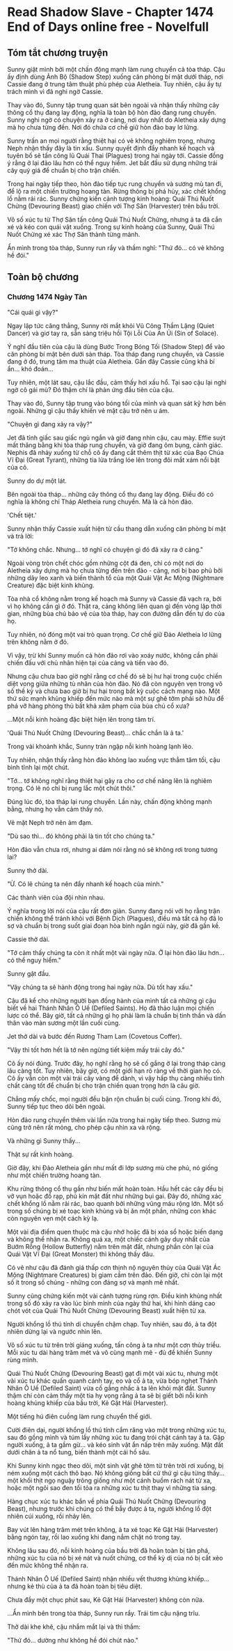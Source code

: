 # Read Shadow Slave - Chapter 1474 End of Days online free - Novelfull

## Tóm tắt chương truyện

Sunny giật mình bởi một chấn động mạnh làm rung chuyển cả tòa tháp. Cậu ấy định dùng Ảnh Bộ (Shadow Step) xuống căn phòng bí mật dưới tháp, nơi Cassie đang ở trung tâm thuật phù phép của Aletheia. Tuy nhiên, cậu ấy tự trách mình vì đã nghi ngờ Cassie.

Thay vào đó, Sunny tập trung quan sát bên ngoài và nhận thấy những cây thông cổ thụ đang lay động, nghĩa là toàn bộ hòn đảo đang rung chuyển. Sunny nghi ngờ có chuyện xảy ra ở cảng, nơi duy nhất do Aletheia xây dựng mà họ chưa từng đến. Nơi đó chứa cơ chế giữ hòn đảo bay lơ lửng.

Sunny trấn an mọi người rằng thiệt hại có vẻ không nghiêm trọng, nhưng Neph nhận thấy đây là tin xấu. Sunny quyết định đẩy nhanh kế hoạch và tuyên bố sẽ tấn công lũ Quái Thai (Plagues) trong hai ngày tới. Cassie đồng ý rằng ở lại đảo lâu hơn có thể nguy hiểm. Jet bắt đầu sử dụng những trái cây quý giá để chuẩn bị cho trận chiến.

Trong hai ngày tiếp theo, hòn đảo tiếp tục rung chuyển và sương mù tan đi, để lộ ra một chiến trường hoang tàn. Rừng thông bị phá hủy, xác chết khổng lồ nằm rải rác. Sunny chứng kiến cảnh tượng kinh hoàng: Quái Thú Nuốt Chửng (Devouring Beast) giao chiến với Thợ Săn (Harvester) trên bầu trời.

Vô số xúc tu từ Thợ Săn tấn công Quái Thú Nuốt Chửng, nhưng ả ta đã cắn xé và kéo con quái vật xuống. Trong sự kinh hoàng của Sunny, Quái Thú Nuốt Chửng xé xác Thợ Săn thành từng mảnh.

Ẩn mình trong tòa tháp, Sunny run rẩy và thầm nghĩ: "Thứ đó... có vẻ không hề đói."

## Toàn bộ chương

### Chương 1474 Ngày Tàn

"Cái quái gì vậy?"

Ngay lập tức căng thẳng, Sunny rời mắt khỏi Vũ Công Thầm Lặng (Quiet Dancer) và giơ tay ra, sẵn sàng triệu hồi Tội Lỗi Của An Ủi (Sin of Solace).

Ý nghĩ đầu tiên của cậu là dùng Bước Trong Bóng Tối (Shadow Step) để vào căn phòng bí mật bên dưới sàn tháp. Tòa tháp đang rung chuyển, và Cassie đang ở đó, trung tâm ma thuật của Aletheia. Gần đây Cassie cũng khá bí ẩn... khó đoán...

Tuy nhiên, một lát sau, cậu lắc đầu, cảm thấy hơi xấu hổ. Tại sao cậu lại nghi ngờ cô gái mù? Đó thậm chí là phản ứng đầu tiên của cậu.

Thay vào đó, Sunny tập trung vào bóng tối của mình và quan sát kỹ hơn bên ngoài. Những gì cậu thấy khiến vẻ mặt cậu trở nên u ám.

"Chuyện gì đang xảy ra vậy?"

Jet đã tỉnh giấc sau giấc ngủ ngắn và giờ đang nhìn cậu, cau mày. Effie suýt mất thăng bằng khi tòa tháp rung chuyển, và giờ đang ôm bụng, cảnh giác. Nephis đã nhảy xuống từ chỗ cô ấy đang cắt thêm thịt từ xác của Bạo Chúa Vĩ Đại (Great Tyrant), những tia lửa trắng lóe lên trong đôi mắt xám nổi bật của cô.

Sunny do dự một lát.

Bên ngoài tòa tháp... những cây thông cổ thụ đang lay động. Điều đó có nghĩa là không chỉ Tháp Aletheia rung chuyển. Mà là cả hòn đảo.

'Chết tiệt.'

Sunny nhận thấy Cassie xuất hiện từ cầu thang dẫn xuống căn phòng bí mật và trả lời:

"Tớ không chắc. Nhưng... tớ nghĩ có chuyện gì đó đã xảy ra ở cảng."

Ngoài vòng tròn chết chóc gồm những cột đá đen, chỉ có một nơi do Aletheia xây dựng mà họ chưa từng đến trên đảo - cảng, nơi bị bao phủ bởi những dây leo xanh và biến thành tổ của một Quái Vật Ác Mộng (Nightmare Creature) đặc biệt kinh khủng.

Tòa nhà cổ không nằm trong kế hoạch mà Sunny và Cassie đã vạch ra, bởi vì họ không cần gì ở đó. Thật ra, cảng không liên quan gì đến vòng lặp thời gian, những bùa chú bảo vệ của tòa tháp, hay con đường dẫn đến tự do của họ.

Tuy nhiên, nó đóng một vai trò quan trọng. Cơ chế giữ Đảo Aletheia lơ lửng trên không nằm ở đó.

Vì vậy, trừ khi Sunny muốn cả hòn đảo rơi vào xoáy nước, không cần phải chiến đấu với chủ nhân hiện tại của cảng và tiến vào đó.

Nhưng cậu chưa bao giờ nghĩ rằng cơ chế đó sẽ bị hư hại trong cuộc chiến diệt vong giữa những tù nhân của hòn đảo. Nó đã còn nguyên vẹn trong vô số thế kỷ và chưa bao giờ bị hư hại trong bất kỳ cuộc cách mạng nào. Một thứ sức mạnh khủng khiếp đến mức nào mà một sự ghê tởm phải sở hữu để phá vỡ hàng phòng thủ bất khả xâm phạm của bùa chú cổ xưa?

...Một nỗi kinh hoàng đặc biệt hiện lên trong tâm trí.

'Quái Thú Nuốt Chửng (Devouring Beast)... chắc chắn là ả ta.'

Trong vài khoảnh khắc, Sunny tràn ngập nỗi kinh hoàng lạnh lẽo.

Tuy nhiên, nhận thấy rằng hòn đảo không lao xuống vực thẳm tăm tối, cậu bình tĩnh lại một chút.

"Tớ... tớ không nghĩ rằng thiệt hại gây ra cho cơ chế nâng lên là nghiêm trọng. Có lẽ nó chỉ bị rung lắc một chút thôi."

Đúng lúc đó, tòa tháp lại rung chuyển. Lần này, chấn động không mạnh bằng, nhưng họ vẫn cảm thấy nó.

Vẻ mặt Neph trở nên ảm đạm.

"Dù sao thì... đó không phải là tin tốt cho chúng ta."

Hòn đảo vẫn chưa rơi, nhưng ai dám nói rằng nó sẽ không rơi trong tương lai?

Sunny thở dài.

"Ừ. Có lẽ chúng ta nên đẩy nhanh kế hoạch của mình."

Các thành viên của đội nhìn nhau.

Ý nghĩa trong lời nói của cậu rất đơn giản. Sunny đang nói với họ rằng trận chiến không thể tránh khỏi với Bệnh Dịch (Plagues), điều mà tất cả họ đã lo sợ và chuẩn bị trong suốt giai đoạn hòa bình ngắn ngủi này, giờ đã gần kề.

Cassie thở dài.

"Tớ cảm thấy chúng ta còn ít nhất một vài ngày nữa. Ở lại hòn đảo lâu hơn... có thể nguy hiểm."

Sunny gật đầu.

"Vậy chúng ta sẽ hành động trong hai ngày nữa. Dù tốt hay xấu."

Cậu đã kể cho những người bạn đồng hành của mình tất cả những gì cậu biết về hai Thánh Nhân Ô Uế (Defiled Saints). Họ đã thảo luận mọi chiến lược có thể. Bây giờ, tất cả những gì họ phải làm là chuẩn bị tinh thần và dấn thân vào màn sương một lần cuối cùng.

Jet thở dài và bước đến Rương Tham Lam (Covetous Coffer).

"Vậy thì tốt hơn hết là tớ nên ngừng tiết kiệm mấy trái cây đó."

Cô ấy nói đúng. Trước đây, họ nghĩ rằng họ sẽ cố gắng ở lại trong tháp càng lâu càng tốt. Tuy nhiên, bây giờ, có một giới hạn rõ ràng về thời gian họ có. Cô ấy vẫn còn một vài trái cây vàng để dành, vì vậy hấp thụ càng nhiều tinh chất càng tốt để chuẩn bị cho trận chiến quan trọng hơn là câu giờ.

Chẳng mấy chốc, mọi người đều bận rộn chuẩn bị cuối cùng. Trong khi đó, Sunny tiếp tục theo dõi bên ngoài.

Hòn đảo rung chuyển thêm vài lần nữa trong hai ngày tiếp theo. Sương mù cũng trở nên rất mỏng, cho phép cậu nhìn xa và rộng.

Và những gì Sunny thấy...

Thật sự rất kinh hoàng.

Giờ đây, khi Đảo Aletheia gần như mất đi lớp sương mù che phủ, nó giống như một chiến trường hoang tàn.

Khu rừng thông cổ thụ gần như biến mất hoàn toàn. Hầu hết các cây đều bị vỡ vụn hoặc đổ rạp, phủ kín mặt đất như những bụi gai. Đây đó, những xác chết khổng lồ nằm rải rác, bao quanh bởi những vũng máu rộng lớn. Một số trong số chúng bị xé toạc kinh khủng và bị ăn một phần, những con khác còn nguyên vẹn một cách kỳ lạ.

Một vài địa điểm quen thuộc mà cậu nhớ hoặc đã bị xóa sổ hoặc biến dạng và không thể nhận ra. Không quá xa, một chiếc cánh gãy duy nhất của Bướm Rỗng (Hollow Butterfly) nằm trên mặt đất, nhưng phần còn lại của Quái Vật Vĩ Đại (Great Monster) thì không thấy đâu.

Có vẻ như cậu đã đánh giá thấp cơn thịnh nộ nguyên thủy của Quái Vật Ác Mộng (Nightmare Creatures) bị giam cầm trên đảo. Đến giờ, chỉ còn lại một số ít trong số chúng - những con đáng sợ và mạnh mẽ nhất.

Sunny cũng chứng kiến ​​một vài cảnh tượng rùng rợn. Điều kinh khủng nhất trong số đó xảy ra vào lúc bình minh của ngày thứ hai, khi hình dáng cao chót vót của Quái Thú Nuốt Chửng (Devouring Beast) xuất hiện từ xa.

Người khổng lồ thú tính di chuyển chậm chạp. Tuy nhiên, sau đó, ả ta đột nhiên dừng lại và ngước nhìn lên.

Vô số xúc tu từ trên trời giáng xuống, tấn công ả ta như một cơn thủy triều. Mỗi xúc tu dài hàng trăm mét và vô cùng mạnh mẽ - đủ để khiến Sunny rùng mình.

Quái Thú Nuốt Chửng (Devouring Beast) gạt đi một vài xúc tu, nhưng một vài xúc tu khác quấn quanh cánh tay, eo và cổ ả ta, vừa bóp nghẹt Thánh Nhân Ô Uế (Defiled Saint) vừa cố gắng nhấc ả ta lên khỏi mặt đất. Sunny thậm chí còn cảm thấy một tia hy vọng rằng ả ta sẽ bị giết bởi nỗi kinh hoàng khủng khiếp của bầu trời, Kẻ Gặt Hái (Harvester).

Một tiếng hú điên cuồng làm rung chuyển thế giới.

Cười điên dại, người khổng lồ thú tính cắm răng vào một trong những xúc tu, sau đó gồng mình và túm lấy những xúc tu đang trói chặt cánh tay ả ta. Gập người xuống, ả ta gầm gừ... và kéo sinh vật ẩn nấp trên mây xuống. Mặt đất dưới chân ả ta nổ tung, biến thành một cái hố sâu.

Khi Sunny kinh ngạc theo dõi, một sinh vật ghê tởm từ trên trời rơi xuống, bị ném xuống một cách thô bạo. Nó không giống bất cứ thứ gì cậu từng thấy... một khối thịt ngọ nguậy trông giống như một cánh buồm rách nát từ xa, hoặc một ngôi sao đen tối tỏa ra những xúc tu thịt thay vì những tia sáng.

Hàng chục xúc tu khác bắn về phía Quái Thú Nuốt Chửng (Devouring Beast), nhưng trước khi chúng có thể bẫy được ả ta, người khổng lồ đột nhiên cúi xuống, rồi nhảy lên.

Bay vút lên hàng trăm mét trên không, ả ta xé toạc Kẻ Gặt Hái (Harvester) bằng ngón tay, rồi lao xuống khi đang nắm chặt nó trong tay.

Không lâu sau đó, nỗi kinh hoàng của bầu trời đã hoàn toàn bị tàn phá, những xúc tu của nó bị xé nát và nuốt chửng, cơ thể kỳ dị của nó bị cắt xẻo đến mức không thể nhận ra.

Thánh Nhân Ô Uế (Defiled Saint) nhận nhiều vết thương khủng khiếp... nhưng kẻ thù của ả ta đã hoàn toàn bị tiêu diệt.

Chưa đầy một chục phút sau, Kẻ Gặt Hái (Harvester) không còn nữa.

...Ẩn mình bên trong tòa tháp, Sunny run rẩy. Trái tim cậu nặng trĩu.

Thở dài khe khẽ, cậu nhắm mắt lại và thì thầm:

"Thứ đó... dường như không hề đói chút nào."